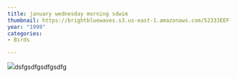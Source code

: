 ```yaml
---
title: january wednesday morning sdwim
thumbnail: https://brightbluewaves.s3.us-east-1.amazonaws.com/52333EEF-4698-4577-B931-014EC56ADD99.jpeg
year: "1999"
categories:
- Birds

---
```

![](https://brightbluewaves.s3.us-east-1.amazonaws.com/0C481A7E-7DC7-4260-88F2-57BB6D1E1614.jpeg)dsfgsdfgsdfgsdfg